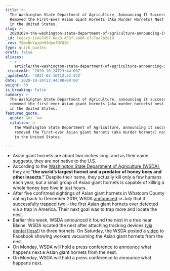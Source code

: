 ```yaml
---
title: >-
  The Washington State Department of Agriculture, Announcing It Successfully
  Removed the First-Ever Asian Giant Hornets (Aka Murder Hornets) Nest Located
  in the United States.
slug: >-
  20201024-the-washington-state-department-of-agriculture-announcing-it-successfully-removed-the-first-ever-asian-giant-hornet-aka-murder-hornets-nest-located-in-the-united-states
_id: legacy-1eee7457-6ee3-453f-ab00-e7c7aa7b2e1d
_rev: 7QmxBnVgzphH4dpufNYQZD
type: quick_quotes
draft: false
aliases:
  - >-
    article/the-washington-state-department-of-agriculture-announcing-it-successfully-removed-the-first-ever-asian-giant-hornet-aka-murder-hornets-nest-located-in-the-united-states/
_createdAt: '2020-10-24T23:44:00Z'
_updatedAt: '2021-03-16T12:32:42Z'
date: '2020-10-24T23:44:00+00:00'
weight: 50
is_breaking: false
summary: >-
  The Washington State Department of Agriculture, announcing it successfully
  removed the first-ever Asian giant hornets (aka murder hornets) nest located
  in the United States.
featured_quote:
  quote: Got ‘em.
  citation: >-
    The Washington State Department of Agriculture, announcing it successfully
    removed the first-ever Asian giant hornets (aka murder hornets) nest located
    in the United States.

---
```

* Asian giant hornets are about two inches long, and as their name suggests, they are not native to the U.S.
* According to the [Washington State Department of Agriculture (WSDA),](https://agr.wa.gov/about-wsda/news-and-media-relations/news-releases?article=31875) they are “**the world’s largest hornet and a predator of honey bees and other insects.”** Despite their name, they actually kill only a few humans each year, but a small group of Asian giant hornets is capable of killing a whole honey bee hive in just hours.
* After five confirmed sightings of Asian giant hornets in Whatcom County dating back to December 2019, WSDA [announced](https://agr.wa.gov/about-wsda/news-and-media-relations/news-releases?article=31545) in July that it successfully trapped two – the [first](https://agr.wa.gov/about-wsda/news-and-media-relations/news-releases?article=31413) Asian giant hornets ever detected via a trap in America. Their next goal was to trap more and locate the nest.
* Earlier this week, WSDA announced it found the nest in a tree near Blaine. WSDA located the nest after attaching tracking devices ([via dental floss!](https://www.oregonlive.com/environment/2020/10/7-photos-show-how-researchers-vacuumed-out-murder-hornet-nest-in-washington-state-what-they-found.html)) to three hornets. On Saturday, the WSDA posted a [video](https://www.facebook.com/watch/?v=3411169195635580) to Facebook showing workers vacuuming the Asian giant hornets from the nest.
* On Monday, WSDA will hold a press conference to announce what happens next.e Asian giant hornets from the nest.
* On Monday, WSDA will hold a press conference to announce what happens next.